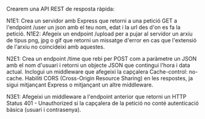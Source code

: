 Crearem una API REST de resposta ràpida:

N1E1: Crea un servidor amb Express que retorni a una petició GET a l'endpoint /user un json amb el teu nom, 
edat i la url des d'on es fa la petició.
N1E2: Afegeix un endpoint /upload per a pujar al servidor un arxiu de tipus png, jpg o gif que retorni un missatge d'error en cas que l'extensió de l'arxiu no coincideixi amb aquestes.

N2E1: Crea un endpoint /time que rebi per POST com a paràmetre un JSON amb el nom d'usuari i retorni un objecte JSON que contingui l'hora i data actual. Inclogui un middleware que afegeixi la capçalera Cache-control: no-cache.
Habiliti CORS (Cross-Origin Resource Sharing) en les respostes, ja sigui mitjançant Express o mitjançant un altre
middleware.

N3E1: Afegeixi un middleware a l'endpoint anterior que retorni un HTTP Status 401 - Unauthorized si la capçalera de la petició no conté autenticació bàsica (usuari i contrasenya).

